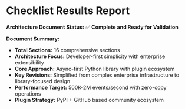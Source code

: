 # Checklist Results Report

**Architecture Document Status:** ✅ **Complete and Ready for Validation**

**Document Summary:**

- **Total Sections:** 16 comprehensive sections
- **Architecture Focus:** Developer-first simplicity with enterprise extensibility
- **Core Approach:** Async-first Python library with plugin ecosystem
- **Key Revisions:** Simplified from complex enterprise infrastructure to library-focused design
- **Performance Target:** 500K-2M events/second with zero-copy operations
- **Plugin Strategy:** PyPI + GitHub based community ecosystem
